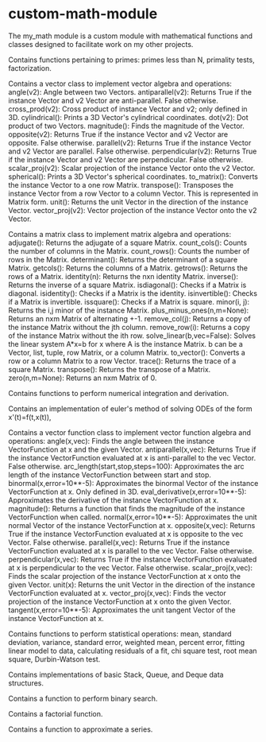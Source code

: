 # custom-math-module
The my_math module is a custom module with mathematical functions and classes designed to facilitate work on my other projects.

Contains functions pertaining to primes: primes less than N, primality tests, factorization.

Contains a vector class to implement vector algebra and operations:
    angle(v2):
        Angle between two Vectors.
    antiparallel(v2):
        Returns True if the instance Vector and v2 Vector are anti-parallel. False otherwise.
    cross_prod(v2):
        Cross product of instance Vector and v2; only defined in 3D.
    cylindrical():
        Prints a 3D Vector's cylindrical coordinates.
    dot(v2):
        Dot product of two Vectors.
    magnitude():
        Finds the magnitude of the Vector.
    opposite(v2):
        Returns True if the instance Vector and v2 Vector are opposite. False otherwise.
    parallel(v2):
        Returns True if the instance Vector and v2 Vector are parallel. False otherwise.
    perpendicular(v2):
        Returns True if the instance Vector and v2 Vector are perpendicular. False otherwise.
    scalar_proj(v2):
        Scalar projection of the instance Vector onto the v2 Vector.
    spherical():
        Prints a 3D Vector's spherical coordinates.
    to_matrix():
        Converts the instance Vector to a one row Matrix.
    transpose():
        Transposes the instance Vector from a row Vector to a column Vector. This is represented in Matrix form.
    unit():
        Returns the unit Vector in the direction of the instance Vector.
    vector_proj(v2):
        Vector projection of the instance Vector onto the v2 Vector.

Contains a matrix class to implement matrix algebra and operations: 
    adjugate():
        Returns the adjugate of a square Matrix.
    count_cols():
        Counts the number of columns in the Matrix.
    count_rows():
        Counts the number of rows in the Matrix.
    determinant():
        Returns the determinant of a square Matrix.
    getcols():
        Returns the columns of a Matrix.
    getrows():
        Returns the rows of a Matrix.
    identity(n):
        Returns the nxn identity Matrix.
    inverse():
        Returns the inverse of a square Matrix.
    isdiagonal():
        Checks if a Matrix is diagonal.
    isidentity():
        Checks if a Matrix is the identity.
    isinvertible():
        Checks if a Matrix is invertible.
    issquare():
        Checks if a Matrix is square.
    minor(i, j):
        Returns the i,j minor of the instance Matrix.
    plus_minus_ones(n,m=None):
        Returns an nxm Matrix of alternating +-1.
    remove_col(j):
        Returns a copy of the instance Matrix without the jth column.
    remove_row(i):
        Returns a copy of the instance Matrix without the ith row.
    solve_linear(b,vec=False):
        Solves the linear system A*x=b for x where A is the instance Matrix. b can be a Vector, list, tuple, row Matrix, or a column Matrix.
    to_vector():
        Converts a row or a column Matrix to a row Vector.
    trace():
        Returns the trace of a square Matrix.
    transpose():
        Returns the transpose of a Matrix.
    zero(n,m=None):
        Returns an nxm Matrix of 0.

Contains functions to perform numerical integration and derivation.

Contains an implementation of euler's method of solving ODEs of the form x'(t)=f(t,x(t)),

Contains a vector function class to implement vector function algebra and operations:
    angle(x,vec):
        Finds the angle between the instance VectorFunction at x and the given Vector.
    antiparallel(x,vec):
        Returns True if the instance VectorFunction evaluated at x is anti-parallel to the vec Vector. False otherwise.
    arc_length(start,stop,steps=100):
        Approximates the arc length of the instance VectorFunction between start and stop.
    binormal(x,error=10**-5):
        Approximates the binormal Vector of the instance VectorFunction at x. Only defined in 3D.
    eval_derivative(x,error=10**-5):
        Approximates the derivative of the instance VectorFunction at x.
    magnitude():
        Returns a function that finds the magnitude of the instance VectorFunction when called.
    normal(x,error=10**-5):
        Approximates the unit normal Vector of the instance VectorFunction at x.
    opposite(x,vec):
        Returns True if the instance VectorFunction evaluated at x is opposite to the vec Vector. False otherwise.
    parallel(x,vec):
        Returns True if the instance VectorFunction evaluated at x is parallel to the vec Vector. False otherwise.
    perpendicular(x,vec):
        Returns True if the instance VectorFunction evaluated at x is perpendicular to the vec Vector. False otherwise.
    scalar_proj(x,vec):
        Finds the scalar projection of the instance VectorFunction at x onto the given Vector.
    unit(x):
        Returns the unit Vector in the direction of the instance VectorFunction evaluated at x.
    vector_proj(x,vec):
        Finds the vector projection of the instance VectorFunction at x onto the given Vector.
    tangent(x,error=10**-5):
        Approximates the unit tangent Vector of the instance VectorFunction at x.

Contains functions to perform statistical operations: mean, standard deviation, variance, standard error, weighted mean, percent error, fitting linear model to data, calculating residuals of a fit, chi square test, root mean square, Durbin-Watson test.

Contains implementations of basic Stack, Queue, and Deque data structures.

Contains a function to perform binary search.

Contains a factorial function.

Contains a function to approximate a series.

